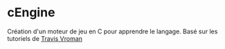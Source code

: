 # cEngine

Création d'un moteur de jeu en C pour apprendre le langage. Basé sur les tutoriels de [Travis Vroman](https://www.youtube.com/list=PLv8Ddw9K0JPg1BEO-RS-0MYs423cvLVtj)

